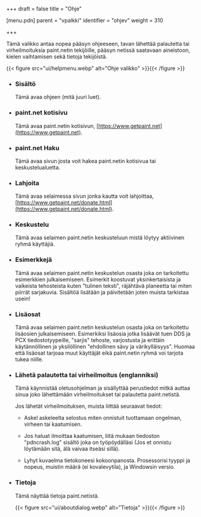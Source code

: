 +++
draft = false
title = "Ohje"

[menu.pdn]
    parent = "vpalkki"
    identifier = "ohjev"
    weight = 310

+++

Tämä valikko antaa nopea pääsyn ohjeeseen, tavan lähettää palautetta tai virheilmoituksia paint.netin tekijöille, pääsyn netissä saatavaan aineistoon, kielen vaihtamisen sekä tietoja tekijöistä.

{{< figure src="ui/helpmenu.webp" alt="Ohje valikko" >}}{{< /figure >}}

* ### Sisältö

    Tämä avaa ohjeen (mitä juuri luet).

* ### paint.net kotisivu

    Tämä avaa paint.netin kotisivun, [https://www.getpaint.net](https://www.getpaint.net).

* ### paint.net Haku

    Tämä avaa sivun josta voit hakea paint.netin kotisivua tai keskustelualuetta.

* ### Lahjoita

    Tämä avaa selaimessa sivun jonka kautta voit lahjoittaa, [https://www.getpaint.net/donate.html](https://www.getpaint.net/donate.html).

* ### Keskustelu

    Tämä avaa selaimen paint.netin keskusteluun mistä löytyy aktiivinen ryhmä käyttäjiä.

* ### Esimerkkejä

    Tämä avaa selaimen paint.netin keskustelun osasta joka on tarkoitettu esimerkkien julkaisemiseen. Esimerkit koostuvat yksinkertaisista ja
    vaikeista tehosteista kuten "tulinen teksti", räjähtävä planeetta tai miten piirrät sarjakuvia. Sisältöä lisätään ja päivitetään joten muista
    tarkistaa usein!

* ### Lisäosat

    Tämä avaa selaimen paint.netin keskustelun osasta joka on tarkoitettu lisäosien julkaisemiseen. Esimerkiksi lisäosia jotka lisäävät tuen DDS ja
    PCX tiedostotyypeille, "sarjis" tehoste, varjostusta ja erittäin käytännöllinen ja yksilöllinen "ehdollinen sävy ja värikylläisyys". Huomaa että
    lisäosat tarjoaa muut käyttäjät eikä paint.netin ryhmä voi tarjota tukea niille.

* ### Lähetä palautetta tai virheilmoitus (englanniksi)

    Tämä käynnistää oletusohjelman ja sisällyttää perustiedot mitkä auttaa sinua joko lähettämään virheilmoitukset tai palautetta paint.netistä.

    Jos lähetät virheilmoituksen, muista liittää seuraavat tiedot:

  * Askel askeleelta selostus miten onnistuit tuottamaan ongelman, virheen tai kaatumisen.

  * Jos haluat ilmoittaa kaatumisen, liitä mukaan tiedoston "pdncrash.log" sisältö joka on työpöydälläsi (Jos et onnistu löytämään sitä, älä vaivaa
    itseäsi sillä).

  * Lyhyt kuvaelma tietokoneesi kokoonpanosta. Prosessorisi tyyppi ja nopeus, muistin määrä (ei kovalevytila), ja Windowsin versio.

* ### Tietoja

    Tämä näyttää tietoja paint.netistä.

    {{< figure src="ui/aboutdialog.webp" alt="Tietoja" >}}{{< /figure >}}